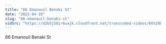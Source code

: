 ```yaml
---
title: "66 Emanouil Benaki St"
date: "2022-04-19"
slug: "66-emanouil-benaki-st"
vidSrc: "https://d2b5j58ir6uajk.cloudfront.net/transcoded-videos/66%20Emanouil%20Benaki%20St.%20-%20Alexnadros%20Grigoropoulos%20Memorial.mp4"
---
```


66 Emanouil Benaki St
